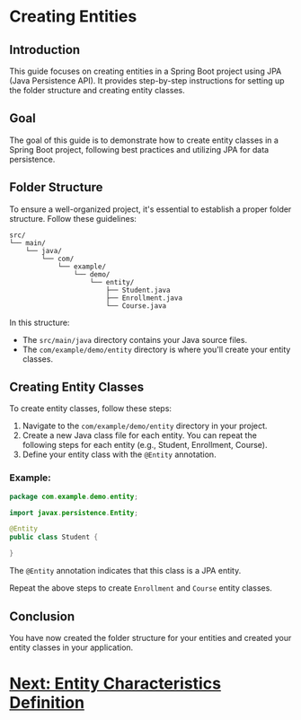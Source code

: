 # Creating Entities

## Introduction

This guide focuses on creating entities in a Spring Boot project using JPA (Java Persistence API). It provides step-by-step instructions for setting up the folder structure and creating entity classes.

## Goal

The goal of this guide is to demonstrate how to create entity classes in a Spring Boot project, following best practices and utilizing JPA for data persistence.

## Folder Structure

To ensure a well-organized project, it's essential to establish a proper folder structure. Follow these guidelines:

```
src/
└── main/
    └── java/
        └── com/
            └── example/
                └── demo/
                    └── entity/
                        ├── Student.java
                        ├── Enrollment.java
                        └── Course.java

```

In this structure:
- The `src/main/java` directory contains your Java source files.
- The `com/example/demo/entity` directory is where you'll create your entity classes.

## Creating Entity Classes

To create entity classes, follow these steps:

1. Navigate to the `com/example/demo/entity` directory in your project.
2. Create a new Java class file for each entity. You can repeat the following steps for each entity (e.g., Student, Enrollment, Course).
3. Define your entity class with the `@Entity` annotation.

### Example:

```java
package com.example.demo.entity;

import javax.persistence.Entity;

@Entity
public class Student {

}
```

The `@Entity` annotation indicates that this class is a JPA entity.

Repeat the above steps to create `Enrollment` and `Course` entity classes.

## Conclusion

You have now created the folder structure for your entities and created your entity classes in your application.

# [Next: Entity Characteristics Definition](characteristics.md)